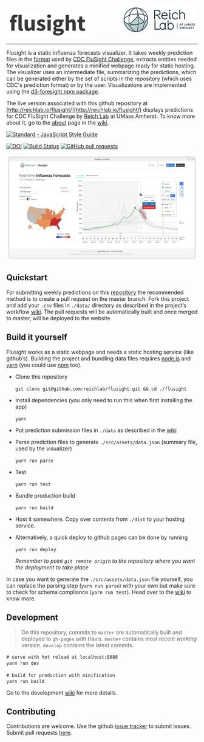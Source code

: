 <img src="./reichlab-multiline.png" align="right">

![icon](./icon.png)

---

Flusight is a static influenza forecasts visualizer. It takes weekly prediction
files in the
[format]((https://github.com/cdcepi/FluSight-forecasts/blob/master/2016-2017_submission_template.csv))
used by [CDC FluSight Challenge](https://predict.phiresearchlab.org/), extracts
entities needed for visualization and generates a minified webpage ready for
static hosting. The visualizer uses an intermediate file, summarizing the
predictions, which can be generated either by the set of scripts in the
repository (which uses CDC's prediction format) or by the user. Visualizations
are implemented using the [d3-foresight npm package](https://www.npmjs.com/package/d3-foresight).

The live version associated with this github
repository
at [http://reichlab.io/flusight/](http://reichlab.io/flusight/)
displays predictions for CDC FluSight Challenge
by [Reich Lab](http://reichlab.io/) at UMass Amherst. To know more about it, go to the [about](https://github.com/reichlab/flusight/wiki/About) page in the [wiki](https://github.com/reichlab/flusight/wiki).

[![Standard - JavaScript Style Guide](https://cdn.rawgit.com/feross/standard/master/badge.svg)](https://github.com/feross/standard)

[![DOI](https://zenodo.org/badge/69420249.svg)](https://zenodo.org/badge/latestdoi/69420249)
[![Build Status](https://travis-ci.org/reichlab/flusight.svg?branch=master)](https://travis-ci.org/reichlab/flusight)
[![GitHub pull requests](https://img.shields.io/github/issues-pr/reichlab/flusight.svg)](https://github.com/reichlab/flusight/pulls)

![screenshot](screenframe.png)

## Quickstart

For submitting weekly predictions on
this [repository](https://github.com/reichlab/flusight) the recommended method
is to create a pull request on the master branch. Fork this project and add your
`.csv` files in `./data/` directory as described in the project’s
workflow [wiki](https://github.com/reichlab/flusight/wiki/Workflow). The pull
requests will be automatically built and once merged to master, will be deployed
to the website.

## Build it yourself

Flusight works as a static webpage and needs a static hosting service (like
github’s). Building the project and bundling data files
requires [node.js](https://nodejs.org/en/download/)
and [yarn](https://yarnpkg.com/en/docs/install) (you could
use [npm](https://www.npmjs.com/) too).

+ Clone this repository

  `git clone git@github.com:reichlab/flusight.git && cd ./flusight`

+ Install dependencies (you only need to run this when first installing the app)

  `yarn`
  
+ Put prediction submission files in `./data` as described in
  the [wiki](https://github.com/reichlab/flusight/wiki/Workflow)

+ Parse prediction files to generate `./src/assets/data.json` (summary file,
  used by the visualizer)

  `yarn run parse`
  
+ Test

  `yarn run test`
  
+ Bundle production build

  `yarn run build`

+ Host it somewhere. Copy over contents from `./dist` to your hosting service.

+ Alternatively, a quick deploy to github pages can be done by running
  
  `yarn run deploy`
  
  *Remember to point `git remote origin` to the repository where you want the
  deployment to take place*
  
  
In case you want to generate the `./src/assets/data.json` file yourself, you can
replace the parsing step (`yarn run parse`) with your own but make sure to check
for schema compliance (`yarn run test`). Head over to
the [wiki](https://github.com/reichlab/flusight/wiki) to know more.

## Development

> On this repository, commits to `master` are automatically built and deployed
> to `gh-pages` with travis. `master` contains most recent *working* version.
> `develop` contains the latest commits.

``` shell
# serve with hot reload at localhost:8080
yarn run dev

# build for production with minification
yarn run build
```

Go to the
development [wiki](https://github.com/reichlab/flusight/wiki/Development) for
more details.

## Contributing

Contributions are welcome. Use
the github [issue tracker](https://github.com/reichlab/flusight/issues) to
submit issues. Submit pull
requests [here](https://github.com/reichlab/flusight/pulls).

